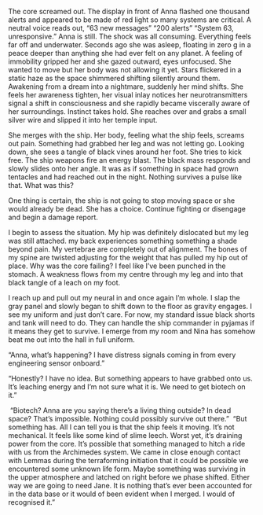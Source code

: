 The core screamed out. The display in front of Anna flashed one thousand alerts and appeared to be made of red light so many systems are critical. A neutral voice reads out,
	“63 new messages”
	“200 alerts” 
	“System 63, unresponsive.” 
Anna is still. The shock was all consuming. Everything feels far off and underwater. Seconds ago she was asleep, floating in zero g in a peace deeper than anything she had ever felt on any planet. A feeling of immobility gripped her and she gazed outward, eyes unfocused. She wanted to move but her body was not allowing it yet. Stars flickered in a static haze as the space shimmered shifting silently around them. Awakening from a dream into a nightmare, suddenly her mind shifts. She feels her awareness tighten, her visual inlay notices her neurotransmitters signal a shift in consciousness and she rapidly became viscerally aware of her surroundings. Instinct takes hold. She reaches over and grabs a small silver wire and slipped it into her temple input. 

She merges with the ship. Her body, feeling what the ship feels, screams out pain. Something had grabbed her leg and was not letting go. Looking down, she sees a tangle of black vines around her foot. She tries to kick free. The ship weapons fire an energy blast. The black mass responds and slowly slides onto her angle. It was as if something in space had grown tentacles and had reached out in the night. Nothing survives a pulse like that. What was this? 

One thing is certain, the ship is not going to stop moving space or she would already be dead. She has a choice. Continue fighting or disengage and begin a damage report. 

I begin to assess the situation. My hip was definitely dislocated but my leg was still attached. my back experiences something something a shade beyond pain. My vertebrae are completely out of alignment. The bones of my spine are twisted adjusting for the weight that has pulled my hip out of place. Why was the core failing? I feel like I’ve been punched in the stomach. A weakness flows from my centre through my leg and into that black tangle of a leach on my foot. 

I reach up and pull out my neural in and once again I’m whole. I slap the gray panel and slowly began to shift down to the floor as gravity engages. I see my uniform and just don’t care. For now, my standard issue black shorts and tank will need to do. They can handle the ship commander in pyjamas if it means they get to survive. I emerge from my room and Nina has somehow beat me out into the hall in full uniform.  

“Anna, what’s happening? I have distress signals coming in from every engineering sensor onboard.” 

“Honestly? I have no idea. But something appears to have grabbed onto us. It’s leaching energy and I’m not sure what it is. We need to get biotech on it.” 

 “Biotech? Anna are you saying there’s a living thing outside? In dead space? That’s impossible. Nothing could possibly survive out there.” 
 “But something has. All I can tell you is that the ship feels it moving. It’s not mechanical. It feels like some kind of slime leech. Worst yet, it’s draining power from the core. It’s possible that something managed to hitch a ride with us from the Archimedes system. We came in close enough contact with Lemmas during the terraforming initiation that it could be possible we encountered some unknown life form. Maybe something was surviving in the upper atmosphere and latched on right before we phase shifted. Either way we are going to need Jane. It is nothing that’s ever been accounted for in the data base or it would of been evident when I merged. I would of recognised it.” 







 

 


 

